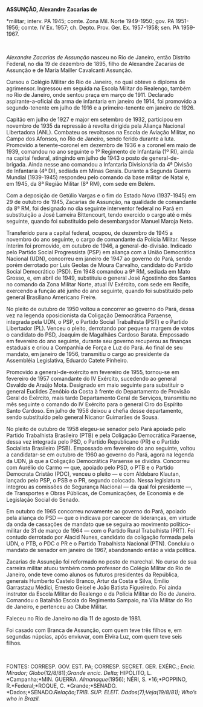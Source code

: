 **ASSUNÇÃO, Alexandre Zacarias de**

\*militar; interv. PA 1945; comte. Zona Mil. Norte 1949-1950; gov. PA
1951-1956; comte. IV Ex. 1957; ch. Depto. Prov. Ger. Ex. 1957-1958; sen.
PA 1959-1967.

 

*Alexandre Zacarias de Assunção* nasceu no Rio de Janeiro, então
Distrito Federal, no dia 19 de dezembro de 1895, filho de Alexandre
Zacarias de Assunção e de Maria Mailler Cavalcanti Assunção.

Cursou o Colégio Militar do Rio de Janeiro, no qual obteve o diploma de
agrimensor. Ingressou em seguida na Escola Militar do Realengo, também
no Rio de Janeiro, onde sentou praça em março de 1911. Declarado
aspirante-a-oficial da arma de infantaria em janeiro de 1914, foi
promovido a segundo-tenente em julho de 1916 e a primeiro-tenente em
janeiro de 1926.

Capitão em julho de 1927 e major em setembro de 1932, participou em
novembro de 1935 da repressão à revolta dirigida pela Aliança Nacional
Libertadora (ANL). Combateu os revoltosos na Escola de Aviação Militar,
no Campo dos Afonsos, no Rio de Janeiro, sendo ferido durante a luta.
Promovido a tenente-coronel em dezembro de 1936 e a coronel em maio de
1939, comandou no ano seguinte o 1º Regimento de Infantaria (1º RI),
ainda na capital federal, atingindo em julho de 1943 o posto de
general-de-brigada. Ainda nesse ano comandou a Infantaria Divisionária
da 4ª Divisão de Infantaria (4ª DI), sediada em Minas Gerais. Durante a
Segunda Guerra Mundial (1939-1945) respondeu pelo comando da base
militar de Natal e, em 1945, da 8ª Região Militar (8ª RM), com sede em
Belém.

Com a deposição de Getúlio Vargas e o fim do Estado Novo (1937-1945) em
29 de outubro de 1945, Zacarias de Assunção, na qualidade de comandante
da 8ª RM, foi designado no dia seguinte interventor federal no Pará em
substituição a José Lameira Bittencourt, tendo exercido o cargo até o
mês seguinte, quando foi substituído pelo desembargador Manuel Maroja
Neto.

Transferido para a capital federal, ocupou, de dezembro de 1945 a
novembro do ano seguinte, o cargo de comandante da Polícia Militar.
Nesse ínterim foi promovido, em outubro de 1946, a general-de-divisão.
Indicado pelo Partido Social Progressista (PSP) em aliança com a União
Democrática Nacional (UDN), concorreu em janeiro de 1947 ao governo do
Pará, sendo porém derrotado por Luís Geolas de Moura Carvalho, candidato
do Partido Social Democrático (PSD). Em 1948 comandou a 9ª RM, sediada
em Mato Grosso, e, em abril de 1949, substituiu o general José Agostinho
dos Santos no comando da Zona Militar Norte, atual IV Exército, com sede
em Recife, exercendo a função até junho do ano seguinte, quando foi
substituído pelo general Brasiliano Americano Freire.

No pleito de outubro de 1950 voltou a concorrer ao governo do Pará,
dessa vez na legenda oposicionista da Coligação Democrática Paraense,
integrada pela UDN, o PSP, o Partido Social Trabalhista (PST) e o
Partido Libertador (PL). Venceu o pleito, derrotando por pequena margem
de votos o candidato do PSD, Joaquim de Magalhães Cardoso Barata.
Empossado em fevereiro do ano seguinte, durante seu governo recuperou as
finanças estaduais e criou a Companhia de Força e Luz do Pará. Ao final
de seu mandato, em janeiro de 1956, transmitiu o cargo ao presidente da
Assembléia Legislativa, Eduardo Catete Pinheiro.

Promovido a general-de-exército em fevereiro de 1955, tornou-se em
fevereiro de 1957 comandante do IV Exército, sucedendo ao general
Osvaldo de Araújo Mota. Designado em maio seguinte para substituir o
general Euclides Zenóbio da Costa à frente do Departamento de Provisão
Geral do Exército, mais tarde Departamento Geral de Serviços, transmitiu
no mês seguinte o comando do IV Exército para o general Ciro do Espírito
Santo Cardoso. Em julho de 1958 deixou a chefia desse departamento,
sendo substituído pelo general Nicanor Guimarães de Sousa.

No pleito de outubro de 1958 elegeu-se senador pelo Pará apoiado pelo
Partido Trabalhista Brasileiro (PTB) e pela Coligação Democrática
Paraense, dessa vez integrada pelo PSD, o Partido Republicano (PR) e o
Partido Socialista Brasileiro (PSB). Empossado em fevereiro do ano
seguinte, voltou a candidatar-se em outubro de 1960 ao governo do Pará,
agora na legenda da UDN, já que a Coligação Democrática Paraense se
dividira. Concorreu com Aurélio do Carmo — que, apoiado pelo PSD, o PTB
e o Partido Democrata Cristão (PDC), venceu o pleito — e com Aldebaro
Klautan, lançado pelo PSP, o PSB e o PR, segundo colocado. Nessa
legislatura integrou as comissões de Segurança Nacional — da qual foi
presidente —, de Transportes e Obras Públicas, de Comunicações, de
Economia e de Legislação Social do Senado.

Em outubro de 1965 concorreu novamente ao governo do Pará, apoiado pela
aliança do PSD — que o indicava por carecer de lideranças, em virtude da
onda de cassações de mandato que se seguira ao movimento
político-militar de 31 de março de 1964 — com o Partido Rural
Trabalhista (PRT). Foi contudo derrotado por Alacid Nunes, candidato da
coligação formada pela UDN, o PTB, o PDC o PR e o Partido Trabalhista
Nacional (PTN). Concluiu o mandato de senador em janeiro de 1967,
abandonando então a vida política.

Zacarias de Assunção foi reformado no posto de marechal. No curso de sua
carreira militar atuou também como professor do Colégio Militar do Rio
de Janeiro, onde teve como alunos os futuros presidentes da República,
generais Humberto Castelo Branco, Artur da Costa e Silva, Emílio
Garrastazu Médici, Ernesto Geisel e João Batista Figueiredo. Foi ainda
instrutor da Escola Militar do Realengo e da Polícia Militar do Rio de
Janeiro. Comandou o Batalhão Escola do Regimento Sampaio, na Vila
Militar do Rio de Janeiro, e pertenceu ao Clube Militar.

Faleceu no Rio de Janeiro no dia 11 de agosto de 1981.

Foi casado com Branca de Assunção, com quem teve três filhos e, em
segundas núpcias, após enviuvar, com Elvira Luz, com quem teve seis
filhos.

 

FONTES: CORRESP. GOV. EST. PA; CORRESP. SECRET. GER. EXÉRC.; *Encic.
Mirador; Globo*(12/8/81);*Grande encic. Delta;* HIPÓLITO, L.
*Campanha;*MIN. GUERRA. *Almanaque*(1956); NÉRI, S. *16;*POPPINO,
R.*Federal;*ROQUE, C. *Grande;*SENADO. *Dados;*SENADO.*Relação;*TRIB.
SUP. ELEIT. *Dados*(7);*Veja*(19/8/81*); Who’s* *who in Brazil.*

 
